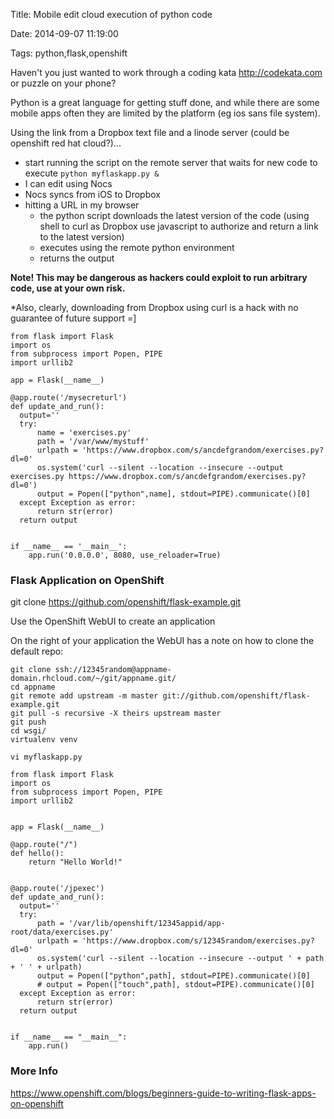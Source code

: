 Title: Mobile edit cloud execution of python code

Date: 2014-09-07 11:19:00

Tags: python,flask,openshift

Haven't you just wanted to work through a coding kata <http://codekata.com> or puzzle on your phone?

Python is a great language for getting stuff done, and while there are some mobile apps often they are limited by the platform (eg ios sans file system).

Using the link from a Dropbox text file and a linode server (could be openshift red hat cloud?)...

- start running the script on the remote server that waits for new code to execute `python myflaskapp.py &`
- I can edit using Nocs 
- Nocs syncs from iOS to Dropbox
- hitting a URL in my browser 
    - the python script downloads the latest version of the code (using shell to curl as Dropbox use javascript to authorize and return a link to the latest version) 
    - executes using the remote python environment 
    - returns the output

**Note! This may be dangerous as hackers could exploit to run arbitrary code, use at your own risk.**

*Also, clearly, downloading from Dropbox using curl is a hack with no guarantee of future support =]

    from flask import Flask
    import os
    from subprocess import Popen, PIPE
    import urllib2

    app = Flask(__name__)

    @app.route('/mysecreturl')
    def update_and_run():
      output=''
      try:
          name = 'exercises.py'
          path = '/var/www/mystuff'
          urlpath = 'https://www.dropbox.com/s/ancdefgrandom/exercises.py?dl=0'
          os.system('curl --silent --location --insecure --output exercises.py https://www.dropbox.com/s/ancdefgrandom/exercises.py?dl=0')      
          output = Popen(["python",name], stdout=PIPE).communicate()[0]
      except Exception as error:
          return str(error)
      return output


    if __name__ == '__main__':
        app.run('0.0.0.0', 8080, use_reloader=True)


### Flask Application on OpenShift

git clone https://github.com/openshift/flask-example.git

Use the OpenShift WebUI to create an application

On the right of your application the WebUI has a note on how to clone the default repo:

    git clone ssh://12345random@appname-domain.rhcloud.com/~/git/appname.git/
    cd appname
    git remote add upstream -m master git://github.com/openshift/flask-example.git
    git pull -s recursive -X theirs upstream master
    git push
    cd wsgi/
    virtualenv venv

`vi myflaskapp.py`

    from flask import Flask
    import os
    from subprocess import Popen, PIPE
    import urllib2
    
    
    app = Flask(__name__)
    
    @app.route("/")
    def hello():
        return "Hello World!"
    
    
    @app.route('/jpexec')
    def update_and_run():
      output=''
      try:
          path = '/var/lib/openshift/12345appid/app-root/data/exercises.py'
          urlpath = 'https://www.dropbox.com/s/12345random/exercises.py?dl=0'
          os.system('curl --silent --location --insecure --output ' + path + ' ' + urlpath)
          output = Popen(["python",path], stdout=PIPE).communicate()[0]
          # output = Popen(["touch",path], stdout=PIPE).communicate()[0]
      except Exception as error:
          return str(error)
      return output
    
    
    if __name__ == "__main__":
        app.run()
    


### More Info

<https://www.openshift.com/blogs/beginners-guide-to-writing-flask-apps-on-openshift>